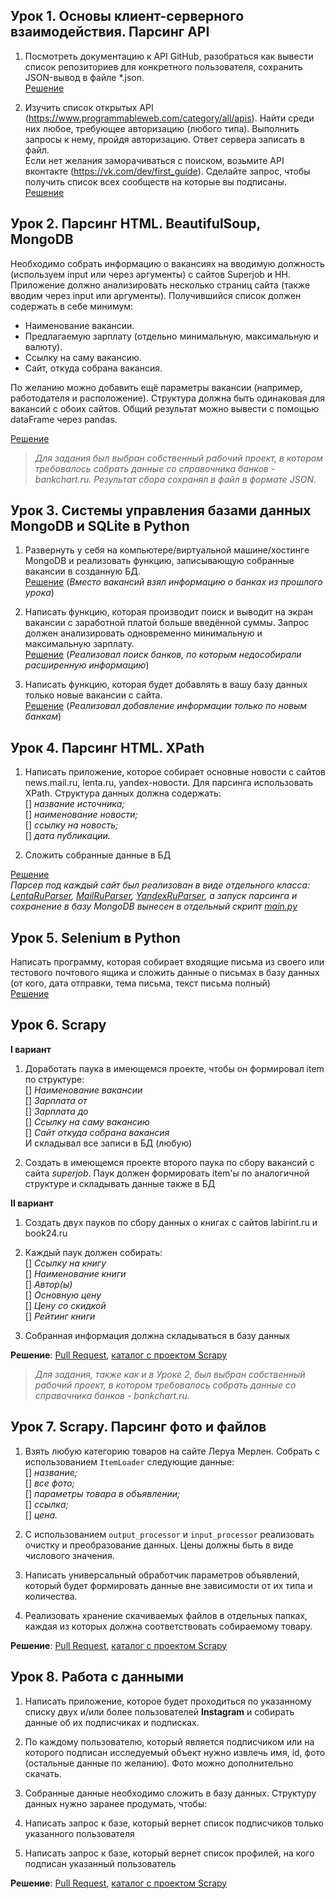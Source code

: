 
## Урок 1. Основы клиент-серверного взаимодействия. Парсинг API
1. Посмотреть документацию к API GitHub, 
разобраться как вывести список репозиториев для конкретного пользователя, 
сохранить JSON-вывод в файле *.json. <br>
[Решение](https://github.com/bostspb/parsing/blob/master/lesson01/task01.py)
 
2. Изучить список открытых API (https://www.programmableweb.com/category/all/apis). 
Найти среди них любое, требующее авторизацию (любого типа). 
Выполнить запросы к нему, пройдя авторизацию. 
Ответ сервера записать в файл.<br>
Если нет желания заморачиваться с поиском, 
возьмите API вконтакте (https://vk.com/dev/first_guide). 
Сделайте запрос, чтобы получить список всех сообществ на которые вы подписаны.<br>
[Решение](https://github.com/bostspb/parsing/blob/master/lesson01/task02.py)


## Урок 2. Парсинг HTML. BeautifulSoup, MongoDB
Необходимо собрать информацию о вакансиях на вводимую должность 
(используем input или через аргументы) с сайтов Superjob и HH. 
Приложение должно анализировать несколько страниц сайта 
(также вводим через input или аргументы). 
Получившийся список должен содержать в себе минимум:
- Наименование вакансии.
- Предлагаемую зарплату (отдельно минимальную, максимальную и валюту).
- Ссылку на саму вакансию.
- Сайт, откуда собрана вакансия.

По желанию можно добавить ещё параметры вакансии 
(например, работодателя и расположение). 
Структура должна быть одинаковая для вакансий с обоих сайтов. 
Общий результат можно вывести с помощью dataFrame через pandas.

[Решение](https://github.com/bostspb/parsing/blob/master/lesson02/task01.py)
<br>
>_Для задания был выбран собственный рабочий проект, в котором требовалось
собрать данные со справочника банков - bankchart.ru. 
Результат сбора сохранял в файл в формате JSON._


## Урок 3. Системы управления базами данных MongoDB и SQLite в Python
1. Развернуть у себя на компьютере/виртуальной машине/хостинге MongoDB 
и реализовать функцию, записывающую собранные вакансии в созданную БД.
<br> [Решение](https://github.com/bostspb/parsing/blob/master/lesson03/task01.py)
(_Вместо вакансий взял информацию о банках из прошлого урока_)

2. Написать функцию, которая производит поиск и выводит на экран вакансии 
с заработной платой больше введённой суммы. 
Запрос должен анализировать одновременно минимальную и максимальную зарплату.
<br> [Решение](https://github.com/bostspb/parsing/blob/master/lesson03/task02.py)
(_Реализовал поиск банков, по которым недособирали расширенную информацию_)

3. Написать функцию, которая будет добавлять в вашу базу данных 
только новые вакансии с сайта.
<br> [Решение](https://github.com/bostspb/parsing/blob/master/lesson03/task03.py)
(_Реализовал добавление информации только по новым банкам_)


## Урок 4. Парсинг HTML. XPath
1. Написать приложение, которое собирает основные новости с сайтов 
news.mail.ru, lenta.ru, yandex-новости. 
Для парсинга использовать XPath. 
Структура данных должна содержать:<br>
[] _название источника;_<br>
[] _наименование новости;_<br>
[] _ссылку на новость;_<br>
[] _дата публикации._

2. Сложить собранные данные в БД

[Решение](https://github.com/bostspb/parsing/tree/master/lesson04)
<br>
_Парсер под каждый сайт был реализован в виде отдельного класса: 
[LentaRuParser](https://github.com/bostspb/parsing/blob/master/lesson04/lenta_ru.py),
[MailRuParser](https://github.com/bostspb/parsing/blob/master/lesson04/mail_ru.py),
[YandexRuParser](https://github.com/bostspb/parsing/blob/master/lesson04/yandex_ru.py), 
а запуск парсинга и сохранение в базу MongoDB вынесен в отдельный скрипт 
[main.py](https://github.com/bostspb/parsing/blob/master/lesson04/main.py)_


## Урок 5. Selenium в Python
Написать программу, которая собирает входящие письма из своего 
или тестового почтового ящика и сложить данные о письмах в базу данных 
(от кого, дата отправки, тема письма, текст письма полный)
<br>[Решение](https://github.com/bostspb/parsing/blob/master/lesson05/main.py)


## Урок 6. Scrapy
**I вариант**
1. Доработать паука в имеющемся проекте, чтобы он формировал item по структуре:
<br>[] _Наименование вакансии_
<br>[] _Зарплата от_
<br>[] _Зарплата до_
<br>[] _Ссылку на саму вакансию_
<br>[] _Сайт откуда собрана вакансия_
<br>И складывал все записи в БД (любую)

2. Создать в имеющемся проекте второго паука по сбору вакансий с сайта _superjob_. 
Паук должен формировать item'ы по аналогичной структуре и складывать 
данные также в БД

**II вариант**
1) Создать двух пауков по сбору данных о книгах с сайтов labirint.ru и book24.ru
2) Каждый паук должен собирать:
<br>[] _Ссылку на книгу_
<br>[] _Наименование книги_
<br>[] _Автор(ы)_
<br>[] _Основную цену_
<br>[] _Цену со скидкой_
<br>[] _Рейтинг книги_

3) Собранная информация должна складываться в базу данных

**Решение**: [Pull Request](https://github.com/bostspb/parsing/pull/6/files),
[каталог с проектом Scrapy](https://github.com/bostspb/parsing/tree/master/lesson06)

>_Для задания, также как и в Уроке 2, был выбран собственный рабочий проект, 
в котором требовалось собрать данные со справочника банков - bankchart.ru._


## Урок 7. Scrapy. Парсинг фото и файлов
1. Взять любую категорию товаров на сайте Леруа Мерлен. 
Собрать с использованием `ItemLoader` следующие данные:
<br>[] _название;_
<br>[] _все фото;_
<br>[] _параметры товара в объявлении;_
<br>[] _ссылка;_
<br>[] _цена._

2. С использованием `output_processor` и `input_processor` реализовать 
очистку и преобразование данных. Цены должны быть в виде числового значения.

3. Написать универсальный обработчик параметров объявлений, 
который будет формировать данные вне зависимости от их типа и количества.

4. Реализовать хранение скачиваемых файлов в отдельных папках, 
каждая из которых должна соответствовать собираемому товару.

**Решение**: [Pull Request](https://github.com/bostspb/parsing/pull/7/files),
[каталог с проектом Scrapy](https://github.com/bostspb/parsing/tree/master/lesson07)


## Урок 8. Работа с данными
1) Написать приложение, которое будет проходиться по указанному списку двух и/или 
более пользователей **Instagram** и собирать данные об их подписчиках и подписках.

2) По каждому пользователю, который является подписчиком или на которого подписан 
исследуемый объект нужно извлечь имя, id, фото (остальные данные по желанию). 
Фото можно дополнительно скачать.

3) Собранные данные необходимо сложить в базу данных. 
Структуру данных нужно заранее продумать, чтобы:

4) Написать запрос к базе, который вернет список подписчиков 
только указанного пользователя

5) Написать запрос к базе, который вернет список профилей, на кого подписан 
указанный пользователь

**Решение**: [Pull Request](https://github.com/bostspb/parsing/pull/8/files),
[каталог с проектом Scrapy](https://github.com/bostspb/parsing/tree/master/lesson08)
